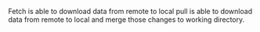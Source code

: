 Fetch is able to download data from remote to local
pull is able to download data from remote to local and merge those changes to working directory.
